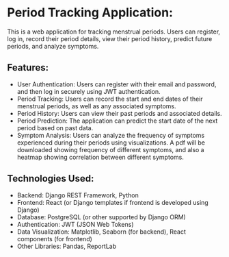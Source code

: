# Period Tracking Application:
This is a web application for tracking menstrual periods. Users can register, log in, record their period details, view their period history, predict future periods, and analyze symptoms.

## Features:
- User Authentication: Users can register with their email and password, and then log in securely using JWT authentication.
- Period Tracking: Users can record the start and end dates of their menstrual periods, as well as any associated symptoms.
- Period History: Users can view their past periods and associated details.
- Period Prediction: The application can predict the start date of the next period based on past data.
- Symptom Analysis: Users can analyze the frequency of symptoms experienced during their periods using visualizations. A pdf will be downloaded showing frequency of different symptoms, and also a heatmap showing correlation between different symptoms.
  
## Technologies Used:
- Backend: Django REST Framework, Python
- Frontend: React (or Django templates if frontend is developed using Django)
- Database: PostgreSQL (or other supported by Django ORM)
- Authentication: JWT (JSON Web Tokens)
- Data Visualization: Matplotlib, Seaborn (for backend), React components (for frontend)
- Other Libraries: Pandas, ReportLab

